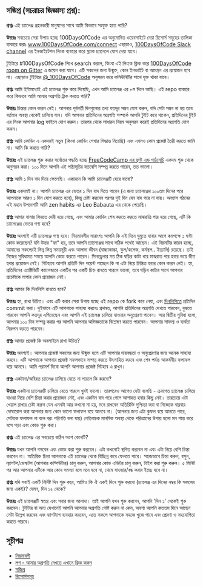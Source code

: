 ## সজিপ্র (সচরাচর জিজ্ঞাস্য প্রশ্ন):
  **প্রশ্নঃ** এই চ্যালেঞ্জ গ্রহনকারী মানুষদের সাথে আমি কিভাবে সংযুক্ত হতে পারি?

  **উত্তরঃ** সবচেয়ে সেরা উপায় হচ্ছে 100DaysOfCode এর অনুমোদিত ওয়েবসাইটে দেয়া রিসোর্স সমূহের তালিকা ব্যবহার করাঃ www.100DaysOfCode.com/connect
  এছাড়াও, [100DaysOfCode Slack channel](https://join.slack.com/t/100xcode/shared_invite/enQtMzA2NzUyODY4MTgyLWM2NzMzYzBmZTcwOTk0MzM2YTI5OWQzM2M3ZTVjZTUyMTE0NDk3ZjdiZmExNGU5Mjg3ODgzZTQxODI3YTNjZjA) এর ইনভাইটেশন লিংক ব্যবহার করে স্ল্যাক চ্যানেলে যোগ দেয়া যাবে।

  টুইটারে #100DaysOfCode লিখে search করলে, কিংবা এই লিংকে ক্লিক করে [100DaysOfCode room on Gitter](https://gitter.im/Kallaway/100DaysOfCode) এ জয়েন করা যাবে। এটি সকলের জন্য উন্মুক্ত, কোন ইনভাইট বা আমন্ত্রন এর প্রয়োজন হবে না। এছাড়াও টুইটারে [@_100DaysOfCode](https://twitter.com/_100DaysOfCode) অনুসরন করে কমিউনিটির সাথে যুক্ত থাকা যাবে।
  

  **প্রশ্নঃ** আমি ইতিমধ্যেই এই চ্যালেঞ্জ শুরু করে দিয়েছি, এখন আমি চ্যালেঞ্জ এর ৮ম দিনে আছি। এই repo ব্যবহার করে কিভাবে আমি আমার অগ্রগতি ট্রাক করতে পারি?

  **উত্তরঃ** চিন্তার কোন কারন নেই। আপনার পূর্ববর্তী দিনগুলোর তথ্য যতদূর সম্ভব যোগ করুন, যদি সেটা সম্ভব না হয় তবে বর্তমান অবস্থা থেকেই চালিয়ে যান। যদি আপনার প্রতিদিনের অগ্রগতি সম্পর্কে আপনি টুইট করে থাকেন, প্রতিদিনের টুইট এর লিংক আপনার log ফাইলে যোগ করুন। তারপর থেকে সাধারন নিয়ম অনুসরন করেই প্রতিদিনের অগ্রগতি যোগ করুন।


  **প্রশ্নঃ** আমি কোডিং এ একদমই নতুন (কিংবা কোডিং শেখার সিদ্ধান্ত নিয়েছি) এবং এখনও কোন প্রজেক্ট তৈরী করতে জানি না। আমি কি করতে পারি? 

  **উত্তরঃ** এই চ্যালেঞ্জ শুরু করার সর্বোত্তর পদ্ধতি হচ্ছে [FreeCodeCamp এর ফ্রন্ট এন্ড পাঠ্যসূচি](https://www.freecodecamp.com/) একদম শুরু থেকে অনুসরন করা। ১০০ দিনে আপনি এই পাঠ্যসূচির যতবেশি সম্পন্ন করতে পারেন, তত ভালো। 


  **প্রশ্নঃ** আমি ১ দিন বাদ দিয়ে ফেলেছি। একারনে কি আমি চ্যালেঞ্জটি হেরে যাবো?

  **উত্তরঃ** একদমই না। আপনি চ্যালেঞ্জ এর ভেতর ১ দিন বাদ দিতে পারেন (এ জন্য চ্যালেঞ্জের ১০০তম দিনের পরে আপনাকে আরও ১ দিন যোগ করতে হবে), কিন্তু চেষ্টা করবেন পরপর দুই দিন যেন বাদ পরে না যায়। অভ্যাস গঠনের এই মহান উপদেশটি আমি zen habits এর Leo Babauta এর থেকে পেয়েছি।


  **প্রশ্নঃ** আমার বাসায় ফিরতে দেরী হয়ে গেছে, এবং আমার কোডিং শেষ করতে করতে মাঝরাত্রি পার হয়ে গেছে, এটি কি চ্যালেঞ্জের ভেতর গণ্য হবে?

  **উত্তরঃ** অবশ্যই এটি চ্যালেঞ্জে গণ্য হবে। নিয়মাবলীর সারাংশঃ আপনি কি এই দিনে ঘুমুতে যাবার আগে কমপক্ষে ১ ঘন্টা কোড করেছেন? যদি উত্তর "হ্যা" হয়, তবে আপনি চ্যালেঞ্জের সাথে সঠিক পথেই আছেন।
  এই নিয়মটির কারন হচ্ছে, আমাদের সকলেরই ভিন্ন ভিন্ন সময়সূচী এবং আলাদা জীবন (বাচ্চাকাচ্চা, স্কুল/কলেজ, কর্মস্থল.. ইত্যাদি) রয়েছে। তাই নিজের সুবিধামত সময়ে আপনি কোড করতে পারেন।
  সিনড্রেলার মত ঠিক ঘড়ির কাটা ধরে মাঝরাত পার হবার ভয়ে ভীত হবার প্রয়োজন নেই।
  গিটহাবে আপনি প্রতিটি দিন পয়েন্ট পাচ্ছেন কি না এটা নিয়ে চিন্তিত হবার কোন কারন নেই। হ্যা, প্রতিদিনের এ্যাক্টিভিটি ক্যালেন্ডারে একটির পর একটি চিহ্ন রাখতে পারলে ভালো, তবে ঘড়ির কাটার সাথে আপনার প্রচেষ্টাকে মাপার কোন প্রয়োজন নেই।


  **প্রশ্নঃ** আমার কি দিনলিপি রাখতে হবে?

  **উত্তরঃ** হ্যা, রাখা উচিত। এবং এটি করার সেরা উপায় হচ্ছে এই repo কে fork করে নেয়া, এবং [দিনলিপিতে](log.md) প্রতিদিন commit করা। দুইভাবে এটি আপনাকে সাহায্য করবেঃ প্রথমত, আপনি প্রতিদিনের অগ্রগতি দেখতে পারবেন, বুঝতে পারবেন আপনি কতদূর এগিয়েছেন এবং আপনি এই চ্যালেঞ্জ চালিয়ে যাওয়ার অনুপ্রেরণা পাবেন। আর দ্বিতীয় সুবিধা হলো, আপনার ১০০ দিন সম্পন্ন করার পর আপনি আপনার অভিজ্ঞতাকে বিশ্লেষণ করতে পারবেন। আপনার সাফল্য ও ব্যর্থতা নিরুপন করতে পারবেন।


  **প্রশ্নঃ**  আমার প্রজেক্ট কি অনলাইনে রাখা উচিত? 

  **উত্তরঃ** অবশ্যই। আপনার প্রজেক্ট সকলের জন্য উন্মুক্ত হলে এটি আপনার দায়বদ্ধতা ও অনুপ্রেরণার জন্য অনেক সাহায্য করবে। এটি আপনাকে আপনার প্রজেক্ট সফলভাবে সম্পন্ন করতে উৎসাহিত করবে এবং শেষ পর্যন্ত আকর্ষনীয় ফলাফল বয়ে আনবে। আমি পরামর্শ দিবো আপনি আপনার প্রজেক্ট গিটহাব এ রাখুন।


  **প্রশ্নঃ** একটানা/অবিরত চ্যালেঞ্জ চালিয়ে যেতে না পারলে কি করবো? 

  **উত্তরঃ** একটানা চ্যালেঞ্জটি চালিয়ে যেতে পারলে খুবই ভালো। তারপরেও আগেও যেটা বলেছি - ক্রমাগত চ্যালেঞ্জ চালিয়ে যাওয়া নিয়ে বেশি চিন্তা করার প্রয়োজন নেই, এবং একদিন বাদ পরে গেলে আশাহত হবার কিছু নেই। তারচেয়ে এটা খেয়াল রাখার চেষ্টা করুন যেন এমনটা আর কখনো না হয়, মনে রাখবেন অতিরিক্তি দুশ্চিন্তা করা বা নিজেকে বারবার দোষারোপ করা আপনার জন্য কোন ভালো ফলাফল বয়ে আনবে না। (আপনার জন্য এটা কুফল বয়ে আনতে পারে, সেটাকে ফলাফল না বলে বরং পরিণতি বলা যায়)
  নেতিবাচক মানষিক অবস্থা থেকে পরিত্রানের উপায় হলো মন শান্ত করে বসে পড়া এবং কোড শুরু করা।


  **প্রশ্নঃ** এই চ্যালেঞ্জ এর সবচেয়ে কঠিন অংশ কোনটি?

  **উত্তরঃ** যখন আপনি বসবেন এবং কোড করা শুরু করবেন। এটা কখনোই স্থগিত করবেন না এবং এটা নিয়ে বেশি চিন্তা করবেন না। অতিরিক্ত চিন্তা আপনাকে এই চ্যালেঞ্জ থেকে বিচ্ছিন্ন করে ফেলতে পারে। সহজভাবে চিন্তা করুন, বসুন, ল্যাপটপ/ডেস্কটপ (আপনার কম্পিউটার) চালু করুন, আপনার কোড এডিটর চালু করুন, টাইপ করা শুরু করুন। ৫ মিনিট পর আর আপনার এটিকে আর কোন সমস্যা বলে মনে হবে না, থেমে যাওয়ার/বন্ধ করার ইচ্ছে হবে না।


  **প্রশ্নঃ** যদি সবাই একটি নির্দিষ্ট দিন শুরু করে, আমিও কি ঐ একই দিনে শুরু করবো (চ্যালেঞ্জ এর দিনের নম্বর কি সকলের জন্য একই)? যেমন, দিন ১২ থেকে? 

  **উত্তরঃ** এই চ্যালেঞ্জটি স্বতন্ত্র এবং সবার জন্য আলাদা। তাই আপনি যখন শুরু করবেন, আপনি 'দিন ১' থেকেই শুরু করবেন। টুইটার বা অন্য যেখানেই আপনি আপনার অগ্রগতি পোষ্ট করুন না কেন, অবশ্য আপনি কততম দিনে আছেন সেটা উল্লেখ করবেন এবং হ্যাশট্যাগ ব্যবহার করবেন, এতে সকলে আপনাকে সহজে খুজে পাবে এবং প্রেরণা ও সহযোগিতা করতে পারবে। 
  

## সূচীপত্র
* [নিয়মাবলী](rules.md)
* [লগ - আমার অগ্রগতি দেখতে এখানে ক্লিক করুন](log.md)
* [সজিপ্র](FAQ.md)
* [রিসোর্সসমূহ](resources.md)
